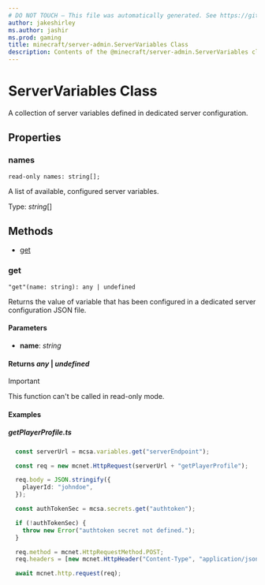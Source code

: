 ```yaml
---
# DO NOT TOUCH — This file was automatically generated. See https://github.com/mojang/minecraftapidocsgenerator to modify descriptions, examples, etc.
author: jakeshirley
ms.author: jashir
ms.prod: gaming
title: minecraft/server-admin.ServerVariables Class
description: Contents of the @minecraft/server-admin.ServerVariables class.
---
```

# ServerVariables Class

A collection of server variables defined in dedicated server configuration.

## Properties

### **names**
`read-only names: string[];`

A list of available, configured server variables.

Type: *string*[]

## Methods
- [get](#get)

### **get**
`
"get"(name: string): any | undefined
`

Returns the value of variable that has been configured in a dedicated server configuration JSON file.

#### **Parameters**
- **name**: *string*

#### **Returns** *any* | *undefined*

> [!IMPORTANT]
> This function can't be called in read-only mode.

#### Examples
##### ***getPlayerProfile.ts***
```typescript
  const serverUrl = mcsa.variables.get("serverEndpoint");

  const req = new mcnet.HttpRequest(serverUrl + "getPlayerProfile");

  req.body = JSON.stringify({
    playerId: "johndoe",
  });

  const authTokenSec = mcsa.secrets.get("authtoken");

  if (!authTokenSec) {
    throw new Error("authtoken secret not defined.");
  }

  req.method = mcnet.HttpRequestMethod.POST;
  req.headers = [new mcnet.HttpHeader("Content-Type", "application/json"), new mcnet.HttpHeader("auth", authTokenSec)];

  await mcnet.http.request(req);
```
